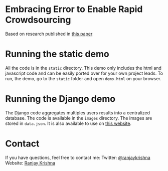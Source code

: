 Embracing Error to Enable Rapid Crowdsourcing
==================================
Based on research published in [this paper](arxiv.org/abs/1602.04506)


Running the static demo
=====================
All the code is in the `static` directory.
This demo only includes the html and javascript code and can be easily ported over for your own project leads.
To run, the demo, go to the `static` folder and open `demo.html` on your browser.


Running the Django demo
=====================
The Django code aggregates multiples users results into a centralized database. The code is available in the `images` directory.
The images are stored in `data.json`. It is also available to use on [this website](http://rsvp-demo.herokuapp.com).


Contact
====================
If you have questions, feel free to contact me:
Twitter: [@ranjaykrishna](https://twitter.com/ranjaykrishna)
Website: [Ranjay Krishna](http://ranjaykrishna.com)
